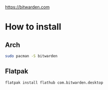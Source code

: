 https://bitwarden.com
# How to install
## Arch
```bash
sudo pacman -S bitwarden
```
## Flatpak
```bash
flatpak install flathub com.bitwarden.desktop
```
